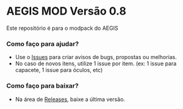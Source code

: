 # AEGIS MOD Versão 0.8 #

Este repositório é para o modpack do AEGIS

### Como faço para ajudar? ###

* Use o [Issues](https://github.com/aegisarma3/ASIN/issues) para criar avisos de bugs, propostas ou melhorias.
* No caso de novos itens, utilize 1 issue por item. (ex: 1 issue para capacete, 1 issue para óculos, etc)

### Como faço para baixar? ###

* Na área de [Releases](https://github.com/aegisarma3/ASIN/releases), baixe a última versão.
